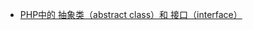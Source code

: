 * [PHP中的 抽象类（abstract class）和 接口（interface）](http://blog.csdn.net/sunlylorn/article/details/6124319)

